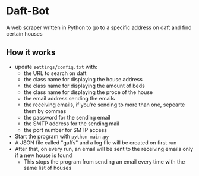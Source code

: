 # Daft-Bot
A web scraper written in Python to go to a specific address on daft and find certain houses

## How it works
* update `settings/config.txt` with:
    - the URL to search on daft
    - the class name for displaying the house address
    - the class name for displaying the amount of beds
    - the class name for displaying the proce of the house
    - the email address sending the emails
    - the receiving emails, if you're sending to more than one, sepearte them by commas
    - the password for the sending email
    - the SMTP address for the sending mail
    - the port number for SMTP access
* Start the program with `python main.py`
* A JSON file called "gaffs" and a log file will be created on first run
* After that, on every run, an email will be sent to the receiving emails only if a new house is found
    - This stops the program from sending an email every time with the same list of houses
